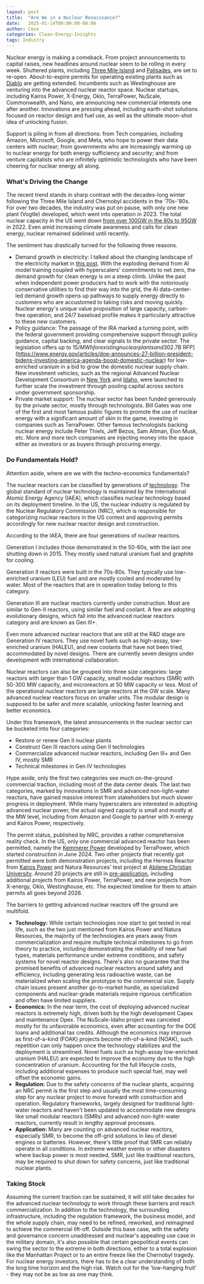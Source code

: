 ```yaml
---
layout: post
title:  "Are We in a Nuclear Renaissance?"
date:   2025-01-14T00:00:00-00:00
author: Cece
categories: Clean-Energy-Insights
tags: Industry
---
```


Nuclear energy is making a comeback. From project announcements to capital raises, new headlines around nuclear seem to be rolling in every week. Shuttered plants, including [Three Mile Island](https://www.npr.org/2024/09/20/nx-s1-5120581/three-mile-island-nuclear-power-plant-microsoft-ai) and [Palisades](https://michiganadvance.com/2024/11/13/palisades-nuclear-plant-along-lake-michigan-plans-for-a-2025-comeback-a-1st-in-the-u-s/), are set to re-open. About-to-expire permits for operating existing plants such as [Diablo](https://www.world-nuclear-news.org/Articles/Regulator-accepts-Diablo-Canyon-licence-renewal-ap) are getting extended. Incumbents such as Westinghouse are venturing into the advanced nuclear reactor space. Nuclear startups, including Kairos Power, X-Energy, Oklo, TerraPower, NuScale, Commonwealth, and Nano, are announcing new commercial interests one after another. Innovations are pressing ahead, including earth-shot solutions focused on reactor design and fuel use, as well as the ultimate moon-shot idea of unlocking fusion.

Support is piling in from all directions: from Tech companies, including Amazon, Microsoft, Google, and Meta, who hope to power their data centers with nuclear; from governments who are increasingly warming up to nuclear energy for both energy sufficiency and security; and from venture capitalists who are infinitely optimistic technologists who have been cheering for nuclear energy all along.

### **What's Driving the Change**

The recent trend stands in sharp contrast with the decades-long winter following the Three Mile Island and Chernobyl accidents in the '70s-'80s. For over two decades, the industry was put on pause, with only one new plant (Vogtle) developed, which went into operation in 2023. The total nuclear capacity in the US went down [from over 100GW in the 80s to 95GW](https://www.eia.gov/energyexplained/nuclear/us-nuclear-industry.php) in 2022. Even amid increasing climate awareness and calls for clean energy, nuclear remained sidelined until recently.

The sentiment has drastically turned for the following three reasons.

- Demand growth in electricity: I talked about the changing landscape of the electricity market in [this post](https://www.cecezhao.com/clean-energy-insights/2024/12/15/Meeting-the-Power-Thirst.html). With the exploding demand from AI model training coupled with hyperscalers' commitments to net zero, the demand growth for clean energy is on a steep climb. Unlike the past when independent power producers had to work with the notoriously conservative utilities to find their way into the grid, the AI data-center-led demand growth opens up pathways to supply energy directly to customers who are accustomed to taking risks and moving quickly. Nuclear energy's unique value proposition of large capacity, carbon-free operation, and 24/7 baseload profile makes it particularly attractive to these new customers.
- Policy guidance: The passage of the IRA marked a turning point, with the federal government providing comprehensive support through policy guidance, capital backing, and clear signals to the private sector. The legislation offers up to $15/MWh for existing nuclear plants and 30% ITC for new plants. Nuclear energy used in hydrogen production and other clean energy generation qualifies for additional tax credits. Direct lending was made available through DOE, which issued a [$2.7B RFP](https://www.energy.gov/articles/doe-announces-27-billion-president-bidens-investing-america-agenda-boost-domestic-nuclear) for low-enriched uranium in a bid to grow the domestic nuclear supply chain. New investment vehicles, such as the regional Advanced Nuclear Development Consortium in [New York](https://www.constellationenergy.com/newsroom/2025/new-york-joins-constellation-in-pursuit-of-energy-department-funding-for-advanced-nuclear-reactor.html) and [Idaho](https://www.eda.gov/funding/programs/good-jobs-challenge/2024/Idaho-Advanced-Energy-Consortium), were launched to further scale the investment through pooling capital across sectors under government sponsorship.
- Private market support: The nuclear sector has been funded generously by the private sector, mostly through technologists. Bill Gates was one of the first and most famous public figures to promote the use of nuclear energy with a significant amount of skin in the game, investing in companies such as TerraPower. Other famous technologists backing nuclear energy include Peter Thiels, Jeff Bezos, Sam Altman, Elon Musk, etc. More and more tech companies are injecting money into the space either as investors or as buyers through procuring energy.

### **Do Fundamentals Hold?**

Attention aside, where are we with the techno-economics fundamentals?

The nuclear reactors can be classified by generations of [technology](https://world-nuclear.org/information-library/nuclear-fuel-cycle/nuclear-power-reactors/nuclear-power-reactors). The global standard of nuclear technology is maintained by the International Atomic Energy Agency (IAEA), which classifies nuclear technology based on its deployment timeline. In the US, the nuclear industry is regulated by the Nuclear Regulatory Commission (NRC), which is responsible for categorizing nuclear reactors in the US context and approving permits accordingly for new nuclear reactor design and construction.

According to the IAEA, there are four generations of nuclear reactors. 

Generation I includes those demonstrated in the 50-60s, with the last one shutting down in 2015. They mostly used natural uranium fuel and graphite for cooling.

Generation II reactors were built in the 70s-80s. They typically use low-enriched uranium (LEU) fuel and are mostly cooled and moderated by water. Most of the reactors that are in operation today belong to this category.

Generation III are nuclear reactors currently under construction. Most are similar to Gen-II reactors, using similar fuel and coolant. A few are adopting evolutionary designs, which fall into the advanced nuclear reactors category and are known as Gen III+.

Even more advanced nuclear reactors that are still at the R&D stage are Generation IV reactors. They use novel fuels such as high-assay, low-enriched uranium (HALEU), and new coolants that have not been tried, accommodated by novel designs. There are currently seven designs under development with international collaboration.

Nuclear reactors can also be grouped into three size categories: large reactors with larger than 1 GW capacity, small modular reactors (SMR) with 50-300 MW capacity, and microreactors at 50 MW capacity or less. Most of the operational nuclear reactors are large reactors at the GW scale. Many advanced nuclear reactors focus on smaller units. The modular design is supposed to be safer and more scalable, unlocking faster learning and better economics.

Under this framework, the latest announcements in the nuclear sector can be bucketed into four categories:

- Restore or renew Gen II nuclear plants
- Construct Gen III reactors using Gen II technologies
- Commercialize advanced nuclear reactors, including Gen III+ and Gen IV, mostly SMR
- Technical milestones in Gen IV technologies

Hype aside, only the first two categories see much on-the-ground commercial traction, including most of the data center deals. The last two categories, marked by innovations in SMR and advanced non-light-water reactors, have gained massive interest from stakeholders but much slower progress in deployment. While many hyperscalers are interested in adopting advanced nuclear power, the actual signed capacity is small and mostly at the MW level, including from Amazon and Google to partner with X-energy and Kairos Power, respectively.

The permit status, published by NRC, provides a rather comprehensive reality check. In the US, only one commercial advanced reactor has been permitted, namely the [Kemmerer Power](https://www.wyomingpublicmedia.org/open-spaces/2024-06-14/a-new-chapter-in-kemmerer-terrapower-breaks-ground) developed by TerraPower, which started construction in June 2024. Two other projects that recently got permitted were both demonstration projects, including the Hermes Reactor from [Kairos Power](https://kairospower.com/external_updates/nuclear-regulatory-commission-approves-construction-permits-for-hermes-2-demonstration-plant/) and Natura Resources' test project at [Abilene Christian University](https://www.nre.gatech.edu/news/natura-resources-molten-salt-reactor-acu-receives-historic-nrc-construction-permit). Around 20 projects are still in [pre-application](https://www.nrc.gov/reactors/new-reactors/advanced/who-were-working-with/pre-application-activities.html), including additional projects from Kairos Power, TerraPower, and new projects from X-energy, Oklo, Westinghouse, etc. The expected timeline for them to attain permits all goes beyond 2026.

The barriers to getting advanced nuclear reactors off the ground are multifold.

- **Technology:** While certain technologies now start to get tested in real life, such as the two just mentioned from Kairos Power and Natura Resources, the majority of the technologies are years away from commercialization and require multiple technical milestones to go from theory to practice, including demonstrating the reliability of new fuel types, materials performance under extreme conditions, and safety systems for novel reactor designs. There's also no guarantee that the promised benefits of advanced nuclear reactors around safety and efficiency, including generating less radioactive waste, can be materialized when scaling the prototype to the commercial size. Supply chain issues present another go-to-market hurdle, as specialized components and nuclear-grade materials require rigorous certification and often have limited suppliers. 
- **Economics:** In the near term, the cost of deploying advanced nuclear reactors is extremely high, driven both by the high development Capex and maintenance Opex. The NuScale-Idaho project was canceled mostly for its unfavorable economics, even after accounting for the DOE loans and additional tax credits. Although the economics may improve as first-of-a-kind (FOAK) projects become nth-of-a-kind (NOAK), such repetition can only happen once the technology stabilizes and the deployment is streamlined. Novel fuels such as high-assay low-enriched uranium (HALEU) are expected to improve the economy due to the high concentration of uranium. Accounting for the full lifecycle costs, including additional expenses to produce such special fuel, may well offset the economic gains.
- **Regulation:** Due to the safety concerns of the nuclear plants, acquiring an NRC permit is the first step and usually the most time-consuming step for any nuclear project to move forward with construction and operation. Regulatory frameworks, largely designed for traditional light-water reactors and haven't been updated to accommodate new designs like small modular reactors (SMRs) and advanced non-light-water reactors, currently result in lengthy approval processes. 
- **Application:** Many are counting on advanced nuclear reactors, especially SMR, to become the off-grid solutions in lieu of diesel engines or batteries. However, there's little proof that SMR can reliably operate in all conditions. In extreme weather events or other disasters where backup power is most needed, SMR, just like traditional reactors, may be required to shut down for safety concerns, just like traditional nuclear plants.

### **Taking Stock**

Assuming the current traction can be sustained, it will still take decades for the advanced nuclear technology to work through these barriers and reach commercialization. In addition to the technology, the surrounding infrastructure, including the regulation framework, the business model, and the whole supply chain, may need to be refined, reworked, and reimagined to achieve the commercial lift-off. Outside this base case, with the safety and governance concern unaddressed and nuclear's appealing use case in the military domain, it's also possible that certain geopolitical events can swing the sector to the extreme in both directions, either to a total explosion like the Manhattan Project or to an entire freeze like the Chernobyl tragedy. For nuclear energy investors, there has to be a clear understanding of both the long time horizon and the high risk. Watch out for the 'low-hanging fruit' - they may not be as low as one may think.